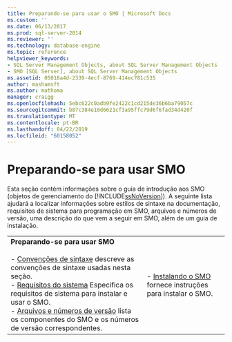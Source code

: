```yaml
---
title: Preparando-se para usar o SMO | Microsoft Docs
ms.custom: ''
ms.date: 06/13/2017
ms.prod: sql-server-2014
ms.reviewer: ''
ms.technology: database-engine
ms.topic: reference
helpviewer_keywords:
- SQL Server Management Objects, about SQL Server Management Objects
- SMO [SQL Server], about SQL Server Management Objects
ms.assetid: 05018a4d-2339-4ecf-8769-414ec781c535
author: mashamsft
ms.author: mathoma
manager: craigg
ms.openlocfilehash: 5ebc622c0adb9fe2422c1cd215de36b6ba79057c
ms.sourcegitcommit: b87c384e10d6621cf3a95ffc79d6f6fad34d420f
ms.translationtype: MT
ms.contentlocale: pt-BR
ms.lasthandoff: 04/22/2019
ms.locfileid: "60158052"
---
```

# <a name="preparing-to-use-smo"></a>Preparando-se para usar SMO
  Esta seção contém informações sobre o guia de introdução aos SMO (objetos de gerenciamento do [!INCLUDE[ssNoVersion](../../includes/ssnoversion-md.md)]). A seguinte lista ajudará a localizar informações sobre estilos de sintaxe na documentação, requisitos de sistema para programação em SMO, arquivos e números de versão, uma descrição do que vem a seguir em SMO, além de um guia de instalação.  
  
|||  
|-|-|  
|**Preparando-se para usar SMO**<br /><br /> -   [Convenções de sintaxe](../../relational-databases/server-management-objects-smo/smo-syntax-conventions.md) descreve as convenções de sintaxe usadas nesta seção.<br />-   [Requisitos do sistema](../../../2014/database-engine/dev-guide/system-requirements.md) Especifica os requisitos de sistema para instalar e usar o SMO.<br />-   [Arquivos e números de versão](../../relational-databases/server-management-objects-smo/files-and-version-numbers.md) lista os componentes do SMO e os números de versão correspondentes.|-   [Instalando o SMO](../../relational-databases/server-management-objects-smo/installing-smo.md) fornece instruções para instalar o SMO.|  
  
  
